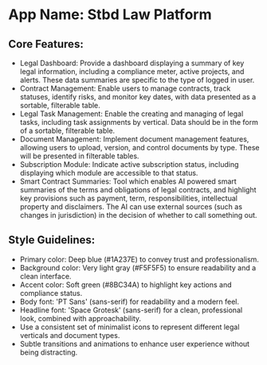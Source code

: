 # **App Name**: Stbd Law Platform

## Core Features:

- Legal Dashboard: Provide a dashboard displaying a summary of key legal information, including a compliance meter, active projects, and alerts. These data summaries are specific to the type of logged in user.
- Contract Management: Enable users to manage contracts, track statuses, identify risks, and monitor key dates, with data presented as a sortable, filterable table.
- Legal Task Management: Enable the creating and managing of legal tasks, including task assignments by vertical. Data should be in the form of a sortable, filterable table.
- Document Management: Implement document management features, allowing users to upload, version, and control documents by type. These will be presented in filterable tables.
- Subscription Module: Indicate active subscription status, including displaying which module are accessible to that status.
- Smart Contract Summaries: Tool which enables AI powered smart summaries of the terms and obligations of legal contracts, and highlight key provisions such as payment, term, responsibilities, intellectual property and disclaimers. The AI can use external sources (such as changes in jurisdiction) in the decision of whether to call something out.

## Style Guidelines:

- Primary color: Deep blue (#1A237E) to convey trust and professionalism.
- Background color: Very light gray (#F5F5F5) to ensure readability and a clean interface.
- Accent color: Soft green (#8BC34A) to highlight key actions and compliance status.
- Body font: 'PT Sans' (sans-serif) for readability and a modern feel.
- Headline font: 'Space Grotesk' (sans-serif) for a clean, professional look, combined with approachability.
- Use a consistent set of minimalist icons to represent different legal verticals and document types.
- Subtle transitions and animations to enhance user experience without being distracting.